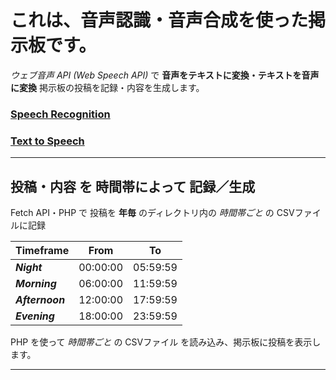 # これは、音声認識・音声合成を使った掲示板です。

*ウェブ音声 API (Web Speech API)* で **音声をテキストに変換・テキストを音声に変換**
掲示板の投稿を記録・内容を生成します。

### [Speech Recognition](/hello/js/recognition.html)
### [Text to Speech](/hello/js/synthesis.html)

---

## 投稿・内容 を 時間帯によって 記録／生成
Fetch API・PHP で 投稿を **年毎** のディレクトリ内の *時間帯ごと* の CSVファイルに記録

| Timeframe  |   From   |    To    |
|:-----------|:--------:|:--------:|
| ***Night***     | 00:00:00 | 05:59:59 |
| ***Morning***   | 06:00:00 | 11:59:59 |
| ***Afternoon*** | 12:00:00 | 17:59:59 |
| ***Evening***   | 18:00:00 | 23:59:59 |

PHP を使って *時間帯ごと* の CSVファイル を読み込み、掲示板に投稿を表示します。

***
